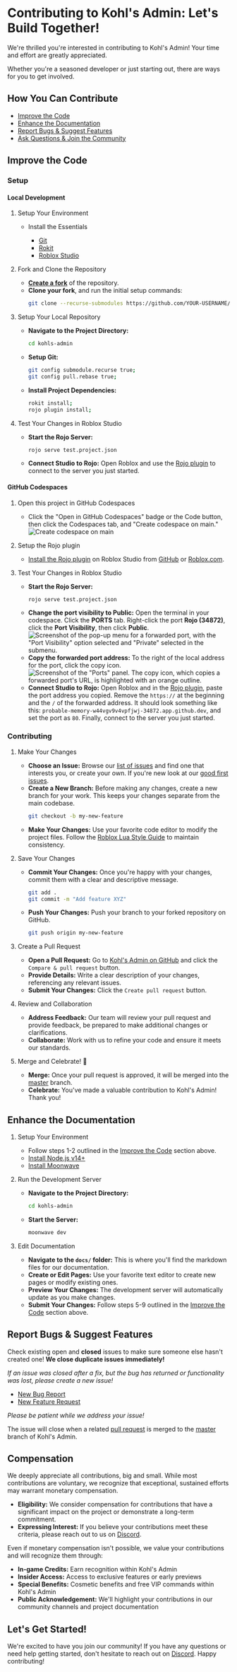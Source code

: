 # Contributing to Kohl's Admin: Let's Build Together!

We're thrilled you're interested in contributing to Kohl's Admin! Your time and effort are greatly appreciated.

Whether you're a seasoned developer or just starting out, there are ways for you to get involved.

## How You Can Contribute

- [Improve the Code](#improve-the-code)
- [Enhance the Documentation](#enhance-the-documentation)
- [Report Bugs & Suggest Features](#report-bugs--suggest-features)
- [Ask Questions & Join the Community](https://discord.gg/kohl)

## Improve the Code

### Setup

#### Local Development

1. Setup Your Environment

   - Install the Essentials

     - [Git](https://git-scm.com/)
     - [Rokit](https://github.com/rojo-rbx/rokit)
     - [Roblox Studio](https://create.roblox.com/docs/studio/setting-up-roblox-studio)

2. Fork and Clone the Repository

   - **[Create a fork](https://github.com/kohls-admin/kohls-admin/fork)** of the repository.
   - **Clone your fork**, and run the initial setup commands:
     ```bash
     git clone --recurse-submodules https://github.com/YOUR-USERNAME/kohls-admin.git
     ```

3. Setup Your Local Repository

   - **Navigate to the Project Directory:**
     ```bash
     cd kohls-admin
     ```
   - **Setup Git:**
     ```bash
     git config submodule.recurse true;
     git config pull.rebase true;
     ```
   - **Install Project Dependencies:**
     ```bash
     rokit install;
     rojo plugin install;
     ```

4. Test Your Changes in Roblox Studio

   - **Start the Rojo Server:**
     ```bash
     rojo serve test.project.json
     ```
   - **Connect Studio to Rojo:** Open Roblox and use the [Rojo plugin](https://rojo.space/docs/v7/getting-started/installation/#installing-the-plugin) to connect to the server you just started.


#### GitHub Codespaces

1. Open this project in GitHub Codespaces

   - Click the "Open in GitHub Codespaces" badge or the Code button, then click the Codespaces tab, and "Create codespace on main."
   ![Create codespace on main](https://github.com/user-attachments/assets/229f37b8-9650-4809-b79a-37a565f6c855)

3. Setup the Rojo plugin

   - [Install the Rojo plugin](https://rojo.space/docs/v7/getting-started/installation/#installing-the-plugin) on Roblox Studio from [GitHub](https://github.com/rojo-rbx/rojo/releases) or [Roblox.com](https://www.roblox.com/library/13916111004/Rojo).


4. Test Your Changes in Roblox Studio

   - **Start the Rojo Server:**
     ```bash
     rojo serve test.project.json
     ```
   - **Change the port visibility to Public:** Open the terminal in your codespace. Click the **PORTS** tab. Right-click the port **Rojo (34872)**, click the **Port Visibility**, then click **Public**.
      ![Screenshot of the pop-up menu for a forwarded port, with the "Port Visibility" option selected and "Private" selected in the submenu.](https://docs.github.com/assets/cb-59966/mw-1440/images/help/codespaces/make-public-option.webp)
   - **Copy the forwarded port address:** To the right of the local address for the port, click the copy icon.
      ![Screenshot of the "Ports" panel. The copy icon, which copies a forwarded port's URL, is highlighted with an orange outline.](https://docs.github.com/assets/cb-19922/mw-1440/images/help/codespaces/copy-icon-port-url.webp)
   - **Connect Studio to Rojo:** Open Roblox and in the [Rojo plugin](https://rojo.space/docs/v7/getting-started/installation/#installing-the-plugin), paste the port address you copied. Remove the `https://` at the beginning and the `/` of the forwarded address. It should look something like this: `probable-memory-w44vgv9v4vpfjwj-34872.app.github.dev`, and set the port as `80`. Finally, connect to the server you just started.

### Contributing

1. Make Your Changes

   - **Choose an Issue:** Browse our [list of issues](https://github.com/kohls-admin/kohls-admin/issues?q=is%3Aopen+is%3Aissue+no%3Aassignee) and find one that interests you, or create your own. If you're new look at our [good first issues](https://github.com/kohls-admin/kohls-admin/issues?q=is%3Aopen+is%3Aissue+no%3Aassignee+label%3A%22good+first+issue%22).
   - **Create a New Branch:** Before making any changes, create a new branch for your work. This keeps your changes separate from the main codebase.
     ```bash
     git checkout -b my-new-feature
     ```
   - **Make Your Changes:** Use your favorite code editor to modify the project files. Follow the [Roblox Lua Style Guide](https://roblox.github.io/lua-style-guide/) to maintain consistency.

2. Save Your Changes

   - **Commit Your Changes:** Once you're happy with your changes, commit them with a clear and descriptive message.
     ```bash
     git add .
     git commit -m "Add feature XYZ"
     ```
   - **Push Your Changes:** Push your branch to your forked repository on GitHub.
     ```bash
     git push origin my-new-feature
     ```

3. Create a Pull Request

   - **Open a Pull Request:** Go to [Kohl's Admin on GitHub](https://github.com/kohls-admin/kohls-admin) and click the `Compare & pull request` button.
   - **Provide Details:** Write a clear description of your changes, referencing any relevant issues.
   - **Submit Your Changes:** Click the `Create pull request` button.

4. Review and Collaboration

   - **Address Feedback:** Our team will review your pull request and provide feedback, be prepared to make additional changes or clarifications.
   - **Collaborate:** Work with us to refine your code and ensure it meets our standards.

5. Merge and Celebrate! 🎉
   - **Merge:** Once your pull request is approved, it will be merged into the [master](https://github.com/kohls-admin/kohls-admin/tree/master) branch.
   - **Celebrate:** You've made a valuable contribution to Kohl's Admin! Thank you!

## Enhance the Documentation

1. Setup Your Environment

   - Follow steps 1-2 outlined in the [Improve the Code](#improve-the-code) section above.
   - [Install Node.js v14+](https://nodejs.org/en/)
   - [Install Moonwave](https://eryn.io/moonwave/docs/intro)

2. Run the Development Server

   - **Navigate to the Project Directory:**
     ```bash
     cd kohls-admin
     ```
   - **Start the Server:**
     ```bash
     moonwave dev
     ```

3. Edit Documentation
   - **Navigate to the `docs/` folder:** This is where you'll find the markdown files for our documentation.
   - **Create or Edit Pages:** Use your favorite text editor to create new pages or modify existing ones.
   - **Preview Your Changes:** The development server will automatically update as you make changes.
   - **Submit Your Changes:** Follow steps 5-9 outlined in the [Improve the Code](#improve-the-code) section above.

## Report Bugs & Suggest Features

Check existing open and **closed** issues to make sure someone else hasn't created one! **We close duplicate issues immediately!**

_If an issue was closed after a fix, but the bug has returned or functionality was lost, please create a new issue!_

- [New Bug Report](https://github.com/kohls-admin/kohls-admin/issues/new?assignees=&labels=bug&projects=&template=bug.yml)
- [New Feature Request](https://github.com/kohls-admin/kohls-admin/issues/new?assignees=&labels=enhancement&projects=&template=feature.yml)

_Please be patient while we address your issue!_

The issue will close when a related [pull request](https://github.com/kohls-admin/kohls-admin/pulls) is merged to the [master](https://github.com/kohls-admin/kohls-admin/tree/master) branch of Kohl's Admin.

## Compensation

We deeply appreciate all contributions, big and small. While most contributions are voluntary, we recognize that exceptional, sustained efforts may warrant monetary compensation.

- **Eligibility:** We consider compensation for contributions that have a significant impact on the project or demonstrate a long-term commitment.
- **Expressing Interest:** If you believe your contributions meet these criteria, please reach out to us on [Discord](https://discord.gg/kohl).

Even if monetary compensation isn't possible, we value your contributions and will recognize them through:

- **In-game Credits:** Earn recognition within Kohl's Admin
- **Insider Access:** Access to exclusive features or early previews
- **Special Benefits:** Cosmetic benefits and free VIP commands within Kohl's Admin
- **Public Acknowledgement:** We'll highlight your contributions in our community channels and project documentation

## Let's Get Started!

We're excited to have you join our community! If you have any questions or need help getting started, don't hesitate to reach out on [Discord](https://discord.gg/kohl). Happy contributing!
